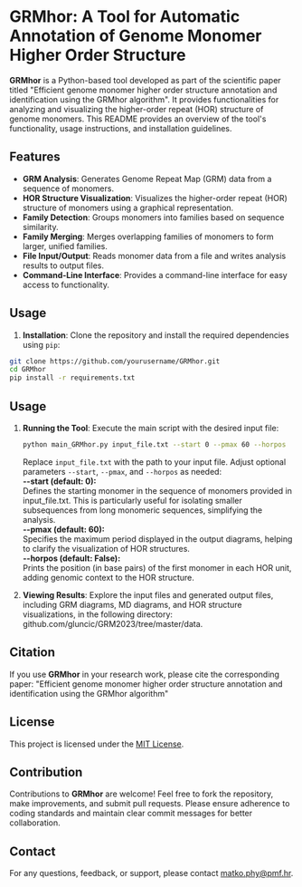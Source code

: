 # GRMhor: A Tool for Automatic Annotation of Genome Monomer Higher Order Structure

**GRMhor** is a Python-based tool developed as part of the scientific paper titled "Efficient genome monomer higher order structure annotation and identification using the GRMhor algorithm". It provides functionalities for analyzing and visualizing the higher-order repeat (HOR) structure of genome monomers. This README provides an overview of the tool's functionality, usage instructions, and installation guidelines.

## Features

- **GRM Analysis**: Generates Genome Repeat Map (GRM) data from a sequence of monomers.
- **HOR Structure Visualization**: Visualizes the higher-order repeat (HOR) structure of monomers using a graphical representation.
- **Family Detection**: Groups monomers into families based on sequence similarity.
- **Family Merging**: Merges overlapping families of monomers to form larger, unified families.
- **File Input/Output**: Reads monomer data from a file and writes analysis results to output files.
- **Command-Line Interface**: Provides a command-line interface for easy access to functionality.

## Usage

1. **Installation**: Clone the repository and install the required dependencies using `pip`:

```bash
git clone https://github.com/yourusername/GRMhor.git
cd GRMhor
pip install -r requirements.txt
```

## Usage

1. **Running the Tool**: Execute the main script with the desired input file:

    ```bash
    python main_GRMhor.py input_file.txt --start 0 --pmax 60 --horpos
    ```

    Replace `input_file.txt` with the path to your input file. Adjust optional parameters `--start`, `--pmax`, and `--horpos` as needed:  
    **--start (default: 0):**  
      Defines the starting monomer in the sequence of monomers provided in input_file.txt. This is particularly useful for isolating smaller subsequences from long monomeric sequences,       simplifying the analysis.  
    **--pmax (default: 60):**  
      Specifies the maximum period displayed in the output diagrams, helping to clarify the visualization of HOR structures.  
    **--horpos (default: False):**  
      Prints the position (in base pairs) of the first monomer in each HOR unit, adding genomic context to the HOR structure.  


3. **Viewing Results**: Explore the input files and generated output files, including GRM diagrams, MD diagrams, and HOR structure visualizations, in the following directory: github.com/gluncic/GRM2023/tree/master/data.

## Citation

If you use **GRMhor** in your research work, please cite the corresponding paper: "Efficient genome monomer higher order structure annotation and identification using the GRMhor algorithm"

## License

This project is licensed under the [MIT License](LICENSE.md).

## Contribution

Contributions to **GRMhor** are welcome! Feel free to fork the repository, make improvements, and submit pull requests. Please ensure adherence to coding standards and maintain clear commit messages for better collaboration.

## Contact

For any questions, feedback, or support, please contact [matko.phy@pmf.hr](mailto:matko.phy@pmf.hr).
